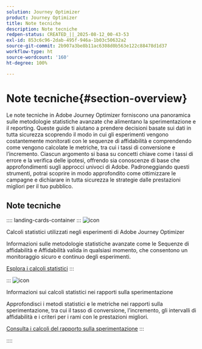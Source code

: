 ```yaml
---
solution: Journey Optimizer
product: Journey Optimizer
title: Note tecniche
description: Note tecniche
redpen-status: CREATED_||_2025-08-12_00-43-53
exl-id: 853c6c96-2dab-495f-946a-1b03c50632a2
source-git-commit: 2b907a3be8b11ac6308d0b563e122c88478d1d37
workflow-type: ht
source-wordcount: '160'
ht-degree: 100%

---
```


# Note tecniche{#section-overview}

Le note tecniche in Adobe Journey Optimizer forniscono una panoramica sulle metodologie statistiche avanzate che alimentano la sperimentazione e il reporting. Queste guide ti aiutano a prendere decisioni basate sui dati in tutta sicurezza scoprendo il modo in cui gli esperimenti vengono costantemente monitorati con le sequenze di affidabilità e comprendendo come vengono calcolate le metriche, tra cui i tassi di conversione e l’incremento. Ciascun argomento si basa su concetti chiave come i tassi di errore e la verifica delle ipotesi, offrendo sia conoscenze di base che approfondimenti sugli approcci univoci di Adobe. Padroneggiando questi strumenti, potrai scoprire in modo approfondito come ottimizzare le campagne e dichiarare in tutta sicurezza le strategie dalle prestazioni migliori per il tuo pubblico.

## Note tecniche

:::: landing-cards-container
:::
![icon](https://cdn.experienceleague.adobe.com/icons/book.svg)

Calcoli statistici utilizzati negli esperimenti di Adobe Journey Optimizer

Informazioni sulle metodologie statistiche avanzate come le Sequenze di affidabilità e Affidabilità valida in qualsiasi momento, che consentono un monitoraggio sicuro e continuo degli esperimenti.

[Esplora i calcoli statistici](../using/content-management/experiment-calculations.md)
:::

:::
![icon](https://cdn.experienceleague.adobe.com/icons/chart-line.svg)

Informazioni sui calcoli statistici nei rapporti sulla sperimentazione

Approfondisci i metodi statistici e le metriche nei rapporti sulla sperimentazione, tra cui il tasso di conversione, l’incremento, gli intervalli di affidabilità e i criteri per i rami con le prestazioni migliori.

[Consulta i calcoli del rapporto sulla sperimentazione](../using/content-management/experiment-report-calculations.md)
:::

::::
